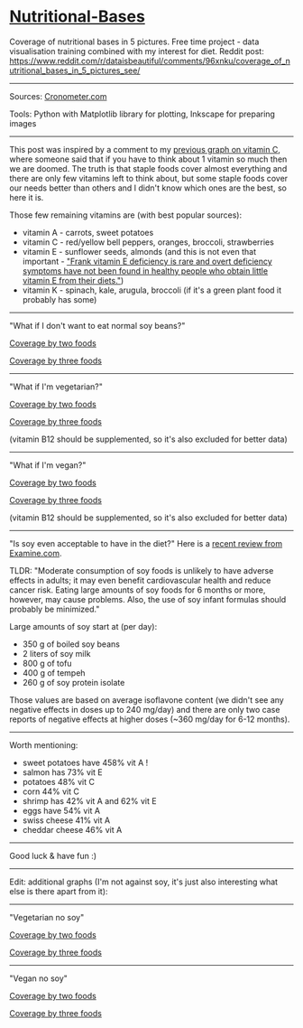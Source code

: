 # [Nutritional-Bases](https://imgur.com/a/3uIYmzJ)
Coverage of nutritional bases in 5 pictures. Free time project - data visualisation training combined with my interest for diet. Reddit post: https://www.reddit.com/r/dataisbeautiful/comments/96xnku/coverage_of_nutritional_bases_in_5_pictures_see/

-----------

Sources: [Cronometer.com](https://cronometer.com/)

Tools: Python with Matplotlib library for plotting, Inkscape for preparing images

---------------------------------

This post was inspired by a comment to my [previous graph on vitamin C](https://www.reddit.com/r/dataisbeautiful/comments/8fyu1i/vitamin_c_in_some_common_foods_oc/), where someone said that if you have to think about 1 vitamin so much then we are doomed. The truth is that staple foods cover almost everything and there are only few vitamins left to think about, but some staple foods cover our needs better than others and I didn't know which ones are the best, so here it is. 

Those few remaining vitamins are (with best popular sources):

- vitamin A - carrots, sweet potatoes
- vitamin C - red/yellow bell peppers, oranges, broccoli, strawberries
- vitamin E - sunflower seeds, almonds (and this is not even that important - ["Frank vitamin E deficiency is rare and overt deficiency symptoms have not been found in healthy people who obtain little vitamin E from their diets."](https://ods.od.nih.gov/factsheets/VitaminE-HealthProfessional/#h5))
- vitamin K - spinach, kale, arugula, broccoli (if it's a green plant food it probably has some)

--------------------------------

"What if I don't want to eat normal soy beans?"

[Coverage by two foods](https://imgur.com/a/mgAVvkU)

[Coverage by three foods](https://imgur.com/a/oBxZtpN)

--------------------------------

"What if I'm vegetarian?"

[Coverage by two foods](https://imgur.com/a/arl2SV9)

[Coverage by three foods](https://imgur.com/a/3qGAQnj)

(vitamin B12 should be supplemented, so it's also excluded for better data)

--------------------------------

"What if I'm vegan?"

[Coverage by two foods](https://imgur.com/a/N2Bgicw)

[Coverage by three foods](https://imgur.com/a/CccPocD)

(vitamin B12 should be supplemented, so it's also excluded for better data)

--------------------------------

"Is soy even acceptable to have in the diet?"
Here is a [recent review from Examine.com](https://examine.com/nutrition/is-soy-good-or-bad/?utm_campaign=is-soy-good-or-bad-for-you&utm_medium=social_link&utm_source=missinglettr).

TLDR: "Moderate consumption of soy foods is unlikely to have adverse effects in adults; it may even benefit cardiovascular health and reduce cancer risk. Eating large amounts of soy foods for 6 months or more, however, may cause problems. Also, the use of soy infant formulas should probably be minimized."

Large amounts of soy start at (per day):

- 350 g of boiled soy beans
- 2 liters of soy milk
- 800 g of tofu
- 400 g of tempeh
- 260 g of soy protein isolate

Those values are based on average isoflavone content (we didn't see any negative effects in doses up to 240 mg/day) and there are only two case reports of negative effects at higher doses (~360 mg/day for 6-12 months).

-------------------------------

Worth mentioning:

- sweet potatoes have 458% vit A !
- salmon has 73% vit E
- potatoes 48% vit C 
- corn 44% vit C 
- shrimp has 42% vit A and 62% vit E
- eggs have 54% vit A
- swiss cheese 41% vit A
- cheddar cheese 46% vit A

-------------------------------

Good luck & have fun :)

-------------------------------

Edit: additional graphs (I'm not against soy, it's just also interesting what else is there apart from it):

-------------------------------

"Vegetarian no soy"

[Coverage by two foods](https://imgur.com/a/YJPUxdO)

[Coverage by three foods](https://imgur.com/a/QLIX89e)

-------------------------------

"Vegan no soy"

[Coverage by two foods](https://imgur.com/a/YKQluRF)

[Coverage by three foods](https://imgur.com/a/ovlpORv)
